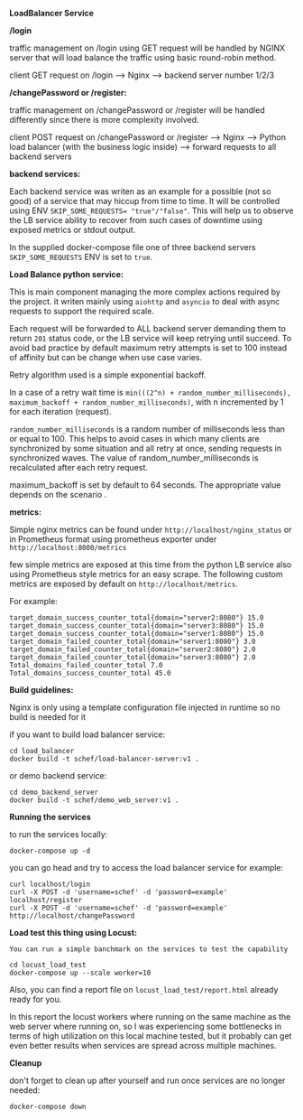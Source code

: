 **LoadBalancer Service**

**/login**

traffic management on /login using GET request will be handled by NGINX server that will load balance the traffic using basic round-robin method.

client GET request on /login --> Nginx --> backend server number 1/2/3

**/changePassword or /register:**

traffic management on /changePassword or /register will be handled differently since there is more complexity involved.

client POST request on /changePassword or /register --> Nginx --> Python load balancer (with the business logic inside) --> forward requests to all backend servers

**backend services:**
    
Each backend service was writen as an example for a possible (not so good) of a service that may hiccup from time to time.
It will be controlled using ENV `SKIP_SOME_REQUESTS= "true"/"false"`.
This will help us to observe the LB service ability to recover from such cases of downtime using exposed metrics or stdout output.

In the supplied docker-compose file one of three backend servers `SKIP_SOME_REQUESTS` ENV is set to `true`.

**Load Balance python service:**

This is main component managing the more complex actions required by the project.
it writen mainly using `aiohttp` and `asyncio` to deal with async requests to support the required scale.

Each request will be forwarded to ALL backend server demanding them to return `201` status code, or the LB service will keep retrying until succeed.
To avoid bad practice by default maximum retry attempts is set to 100 instead of affinity but can be change when use case varies.

Retry algorithm used is a simple exponential backoff.  

In a case of a retry wait time is `min(((2^n) + random_number_milliseconds), maximum_backoff + random_number_milliseconds)`, with n incremented by 1 for each iteration (request).

`random_number_milliseconds` is a random number of milliseconds less than or equal to 100. This helps to avoid cases in which many clients are synchronized by some situation and all retry at once, sending requests in synchronized waves. The value of random_number_milliseconds is recalculated after each retry request.

maximum_backoff is set by default to 64 seconds. The appropriate value depends on the scenario .



**metrics:**

Simple nginx metrics can be found under `http://localhost/nginx_status` or in Prometheus format using prometheus exporter under `http://localhost:8000/metrics`

few simple metrics are exposed at this time from the python LB service also using Prometheus style metrics for an easy scrape.
The following custom metrics are exposed by default on `http://localhost/metrics`. 

For example:


    target_domain_success_counter_total{domain="server2:8080"} 15.0
    target_domain_success_counter_total{domain="server3:8080"} 15.0
    target_domain_success_counter_total{domain="server1:8080"} 15.0
    target_domain_failed_counter_total{domain="server1:8080"} 3.0
    target_domain_failed_counter_total{domain="server2:8080"} 2.0
    target_domain_failed_counter_total{domain="server3:8080"} 2.0
    Total_domains_failed_counter_total 7.0
    Total_domains_success_counter_total 45.0

**Build guidelines:**

Nginx is only using a template configuration file injected in runtime so no build is needed for it

if you want to build load balancer service:
    
    cd load_balancer
    docker build -t schef/load-balancer-server:v1 .

or demo backend service:

    cd demo_backend_server
    docker build -t schef/demo_web_server:v1 .

**Running the services**

to run the services locally:
    
    docker-compose up -d 

you can go head and try to access the load balancer service for example:
    
    curl localhost/login
    curl -X POST -d 'username=schef' -d 'password=example' localhost/register
    curl -X POST -d 'username=schef' -d 'password=example' http://localhost/changePassword


**Load test this thing using Locust:**
    
    You can run a simple banchmark on the services to test the capability

    cd locust_load_test
    docker-compose up --scale worker=10

Also, you can find a report file on `locust_load_test/report.html` already ready for you.

In this report the locust workers where running on the same machine as the web server where running on, 
so I was experiencing some bottlenecks in terms of high utilization on this local machine tested, but it probably can get even better results when services are spread across multiple machines.

**Cleanup**

don't forget to clean up after yourself  and run once services are no longer needed:
    
    docker-compose down